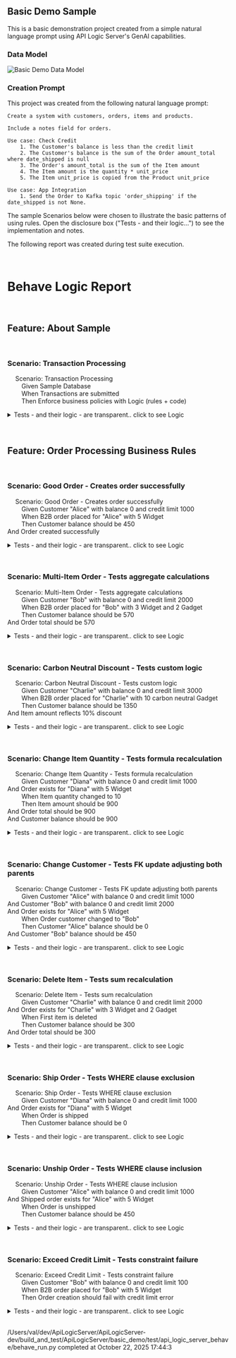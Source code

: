 ## Basic Demo Sample

This is a basic demonstration project created from a simple natural language prompt using API Logic Server's GenAI capabilities.

### Data Model

![Basic Demo Data Model](https://apilogicserver.github.io/Docs/images/basic_demo/basic_demo_data_model.jpeg)

### Creation Prompt

This project was created from the following natural language prompt:

```
Create a system with customers, orders, items and products.

Include a notes field for orders.

Use case: Check Credit    
    1. The Customer's balance is less than the credit limit
    2. The Customer's balance is the sum of the Order amount_total where date_shipped is null
    3. The Order's amount_total is the sum of the Item amount
    4. The Item amount is the quantity * unit_price
    5. The Item unit_price is copied from the Product unit_price

Use case: App Integration
    1. Send the Order to Kafka topic 'order_shipping' if the date_shipped is not None.
```

The sample Scenarios below were chosen to illustrate the basic patterns of using rules. Open the disclosure box ("Tests - and their logic...") to see the implementation and notes.

The following report was created during test suite execution.

&nbsp;

# Behave Logic Report
&nbsp;
&nbsp;
## Feature: About Sample  
  
&nbsp;
&nbsp;
### Scenario: Transaction Processing
&emsp;  Scenario: Transaction Processing  
&emsp;&emsp;    Given Sample Database  
&emsp;&emsp;    When Transactions are submitted  
&emsp;&emsp;    Then Enforce business policies with Logic (rules + code)  
<details markdown>
<summary>Tests - and their logic - are transparent.. click to see Logic</summary>


&nbsp;
&nbsp;


**Rules Used** in Scenario: Transaction Processing
```
```
**Logic Log** in Scenario: Transaction Processing
```

The following rules have been activate
 - 2025-10-22 17:44:37,422 - logic_logger - DEBU
Rule Bank[0x10b326cf0] (loaded 2025-10-22 17:40:11.529970
Mapped Class[Customer] rules
  Constraint Function: None
  Constraint Function: None
  Derive <class 'database.models.Customer'>.balance as Sum(Order.amount_total Where Rule.sum(derive=Customer.balance, as_sum_of=Order.amount_total, where=lambda row: row.date_shipped is None) - <function declare_logic.<locals>.<lambda> at 0x10b400cc0>
Mapped Class[SysEmail] rules
  RowEvent SysEmail.send_mail()
Mapped Class[Order] rules
  Derive <class 'database.models.Order'>.amount_total as Sum(Item.amount Where  - None
  RowEvent Order.send_order_to_shipping()
Mapped Class[Item] rules
  Derive <class 'database.models.Item'>.amount as Formula (1): <function
  Derive <class 'database.models.Item'>.unit_price as Copy(product.unit_price
Logic Bank - 13 rules loaded - 2025-10-22 17:44:37,423 - logic_logger - INF
Logic Bank - 13 rules loaded - 2025-10-22 17:44:37,423 - logic_logger - INF

Logic Phase:		ROW LOGIC		(session=0x10c4365d0) (sqlalchemy before_flush)			 - 2025-10-22 17:44:37,428 - logic_logger - INF
..Customer[None] {Insert - client} id: None, name: Alice 1761180277424, balance: 0, credit_limit: 1000, email: None, email_opt_out: None  row: 0x10c4cdfd0  session: 0x10c4365d0  ins_upd_dlt: ins, initial: ins - 2025-10-22 17:44:37,429 - logic_logger - INF
..Customer[None] {server aggregate_defaults: balance } id: None, name: Alice 1761180277424, balance: 0, credit_limit: 1000, email: None, email_opt_out: None  row: 0x10c4cdfd0  session: 0x10c4365d0  ins_upd_dlt: ins, initial: ins - 2025-10-22 17:44:37,429 - logic_logger - INF
Logic Phase:		COMMIT LOGIC		(session=0x10c4365d0)   										 - 2025-10-22 17:44:37,429 - logic_logger - INF
Logic Phase:		AFTER_FLUSH LOGIC	(session=0x10c4365d0)   										 - 2025-10-22 17:44:37,432 - logic_logger - INF

```
</details>
  
&nbsp;
&nbsp;
## Feature: Order Processing Business Rules  
  
&nbsp;
&nbsp;
### Scenario: Good Order - Creates order successfully
&emsp;  Scenario: Good Order - Creates order successfully  
&emsp;&emsp;    Given Customer "Alice" with balance 0 and credit limit 1000  
&emsp;&emsp;    When B2B order placed for "Alice" with 5 Widget  
&emsp;&emsp;    Then Customer balance should be 450  
    And Order created successfully  
<details markdown>
<summary>Tests - and their logic - are transparent.. click to see Logic</summary>


&nbsp;
&nbsp;


**Rules Used** in Scenario: Good Order - Creates order successfully
```
  Customer  
    1. Derive <class 'database.models.Customer'>.balance as Sum(Order.amount_total Where Rule.sum(derive=Customer.balance, as_sum_of=Order.amount_total, where=lambda row: row.date_shipped is None) - <function declare_logic.<locals>.<lambda> at 0x10b400cc0>)  
  Item  
    2. Derive <class 'database.models.Item'>.amount as Formula (1): <function>  
    3. Derive <class 'database.models.Item'>.unit_price as Copy(product.unit_price)  
  Order  
    4. Derive <class 'database.models.Order'>.amount_total as Sum(Item.amount Where  - None)  
    5. RowEvent Order.send_order_to_shipping()   
```
**Logic Log** in Scenario: Good Order - Creates order successfully
```

Good Order - Creates order successfull
 - 2025-10-22 17:44:37,439 - logic_logger - INF

Logic Phase:		ROW LOGIC		(session=0x10c4351d0) (sqlalchemy before_flush)			 - 2025-10-22 17:44:37,442 - logic_logger - INF
..Customer[6] {Update - client} id: 6, name: Alice 1761180277424, balance: 0E-10, credit_limit: 1000.0000000000, email: None, email_opt_out: None  row: 0x10c4cfd50  session: 0x10c4351d0  ins_upd_dlt: upd, initial: upd - 2025-10-22 17:44:37,443 - logic_logger - INF
Logic Phase:		COMMIT LOGIC		(session=0x10c4351d0)   										 - 2025-10-22 17:44:37,443 - logic_logger - INF
Logic Phase:		AFTER_FLUSH LOGIC	(session=0x10c4351d0)   										 - 2025-10-22 17:44:37,444 - logic_logger - INF

```
</details>
  
&nbsp;
&nbsp;
### Scenario: Multi-Item Order - Tests aggregate calculations
&emsp;  Scenario: Multi-Item Order - Tests aggregate calculations  
&emsp;&emsp;    Given Customer "Bob" with balance 0 and credit limit 2000  
&emsp;&emsp;    When B2B order placed for "Bob" with 3 Widget and 2 Gadget  
&emsp;&emsp;    Then Customer balance should be 570  
    And Order total should be 570  
<details markdown>
<summary>Tests - and their logic - are transparent.. click to see Logic</summary>


&nbsp;
&nbsp;


**Rules Used** in Scenario: Multi-Item Order - Tests aggregate calculations
```
  Customer  
    1. Derive <class 'database.models.Customer'>.balance as Sum(Order.amount_total Where Rule.sum(derive=Customer.balance, as_sum_of=Order.amount_total, where=lambda row: row.date_shipped is None) - <function declare_logic.<locals>.<lambda> at 0x10b400cc0>)  
  Item  
    2. Derive <class 'database.models.Item'>.amount as Formula (1): <function>  
    3. Derive <class 'database.models.Item'>.unit_price as Copy(product.unit_price)  
  Order  
    4. Derive <class 'database.models.Order'>.amount_total as Sum(Item.amount Where  - None)  
    5. RowEvent Order.send_order_to_shipping()   
```
**Logic Log** in Scenario: Multi-Item Order - Tests aggregate calculations
```

Multi-Item Order - Tests aggregate calculation
 - 2025-10-22 17:44:37,465 - logic_logger - INF

Logic Phase:		ROW LOGIC		(session=0x10c4e0af0) (sqlalchemy before_flush)			 - 2025-10-22 17:44:37,467 - logic_logger - INF
..Customer[7] {Update - client} id: 7, name: Bob 1761180277459, balance: 0E-10, credit_limit: 2000.0000000000, email: None, email_opt_out: None  row: 0x10c53d4d0  session: 0x10c4e0af0  ins_upd_dlt: upd, initial: upd - 2025-10-22 17:44:37,467 - logic_logger - INF
Logic Phase:		COMMIT LOGIC		(session=0x10c4e0af0)   										 - 2025-10-22 17:44:37,467 - logic_logger - INF
Logic Phase:		AFTER_FLUSH LOGIC	(session=0x10c4e0af0)   										 - 2025-10-22 17:44:37,467 - logic_logger - INF

```
</details>
  
&nbsp;
&nbsp;
### Scenario: Carbon Neutral Discount - Tests custom logic
&emsp;  Scenario: Carbon Neutral Discount - Tests custom logic  
&emsp;&emsp;    Given Customer "Charlie" with balance 0 and credit limit 3000  
&emsp;&emsp;    When B2B order placed for "Charlie" with 10 carbon neutral Gadget  
&emsp;&emsp;    Then Customer balance should be 1350  
    And Item amount reflects 10% discount  
<details markdown>
<summary>Tests - and their logic - are transparent.. click to see Logic</summary>


&nbsp;
&nbsp;


**Rules Used** in Scenario: Carbon Neutral Discount - Tests custom logic
```
  Customer  
    1. Derive <class 'database.models.Customer'>.balance as Sum(Order.amount_total Where Rule.sum(derive=Customer.balance, as_sum_of=Order.amount_total, where=lambda row: row.date_shipped is None) - <function declare_logic.<locals>.<lambda> at 0x10b400cc0>)  
  Item  
    2. Derive <class 'database.models.Item'>.amount as Formula (1): <function>  
    3. Derive <class 'database.models.Item'>.unit_price as Copy(product.unit_price)  
  Order  
    4. Derive <class 'database.models.Order'>.amount_total as Sum(Item.amount Where  - None)  
    5. RowEvent Order.send_order_to_shipping()   
```
**Logic Log** in Scenario: Carbon Neutral Discount - Tests custom logic
```

Carbon Neutral Discount - Tests custom logi
 - 2025-10-22 17:44:37,487 - logic_logger - INF

Logic Phase:		ROW LOGIC		(session=0x10c4e2580) (sqlalchemy before_flush)			 - 2025-10-22 17:44:37,488 - logic_logger - INF
..Customer[8] {Update - client} id: 8, name: Charlie 1761180277481, balance: 0E-10, credit_limit: 3000.0000000000, email: None, email_opt_out: None  row: 0x10c53cf50  session: 0x10c4e2580  ins_upd_dlt: upd, initial: upd - 2025-10-22 17:44:37,488 - logic_logger - INF
Logic Phase:		COMMIT LOGIC		(session=0x10c4e2580)   										 - 2025-10-22 17:44:37,489 - logic_logger - INF
Logic Phase:		AFTER_FLUSH LOGIC	(session=0x10c4e2580)   										 - 2025-10-22 17:44:37,489 - logic_logger - INF

```
</details>
  
&nbsp;
&nbsp;
### Scenario: Change Item Quantity - Tests formula recalculation
&emsp;  Scenario: Change Item Quantity - Tests formula recalculation  
&emsp;&emsp;    Given Customer "Diana" with balance 0 and credit limit 1000  
    And Order exists for "Diana" with 5 Widget  
&emsp;&emsp;    When Item quantity changed to 10  
&emsp;&emsp;    Then Item amount should be 900  
    And Order total should be 900  
    And Customer balance should be 900  
<details markdown>
<summary>Tests - and their logic - are transparent.. click to see Logic</summary>


&nbsp;
&nbsp;


**Rules Used** in Scenario: Change Item Quantity - Tests formula recalculation
```
  Customer  
    1. Derive <class 'database.models.Customer'>.balance as Sum(Order.amount_total Where Rule.sum(derive=Customer.balance, as_sum_of=Order.amount_total, where=lambda row: row.date_shipped is None) - <function declare_logic.<locals>.<lambda> at 0x10b400cc0>)  
  Item  
    2. Derive <class 'database.models.Item'>.amount as Formula (1): <function>  
  Order  
    3. RowEvent Order.send_order_to_shipping()   
    4. Derive <class 'database.models.Order'>.amount_total as Sum(Item.amount Where  - None)  
```
**Logic Log** in Scenario: Change Item Quantity - Tests formula recalculation
```

Change Item Quantity - Tests formula recalculatio
 - 2025-10-22 17:44:37,519 - logic_logger - INF

Logic Phase:		ROW LOGIC		(session=0x10c4e2470) (sqlalchemy before_flush)			 - 2025-10-22 17:44:37,521 - logic_logger - INF
..Item[10] {Update - client} id: 10, order_id: 9, product_id: 2, quantity:  [5-->] 10, amount: 450.0000000000, unit_price: 90.0000000000  row: 0x10c53f7d0  session: 0x10c4e2470  ins_upd_dlt: upd, initial: upd - 2025-10-22 17:44:37,522 - logic_logger - INF
..Item[10] {Formula amount} id: 10, order_id: 9, product_id: 2, quantity:  [5-->] 10, amount:  [450.0000000000-->] 900.0000000000, unit_price: 90.0000000000  row: 0x10c53f7d0  session: 0x10c4e2470  ins_upd_dlt: upd, initial: upd - 2025-10-22 17:44:37,522 - logic_logger - INF
....Order[9] {Update - Adjusting order: amount_total} id: 9, notes: Single-item test order, customer_id: 9, CreatedOn: 2025-10-22, date_shipped: None, amount_total:  [450.0000000000-->] 900.0000000000  row: 0x10c53e5d0  session: 0x10c4e2470  ins_upd_dlt: upd, initial: upd - 2025-10-22 17:44:37,523 - logic_logger - INF
......Customer[9] {Update - Adjusting customer: balance} id: 9, name: Diana 1761180277502, balance:  [450.0000000000-->] 900.0000000000, credit_limit: 1000.0000000000, email: None, email_opt_out: None  row: 0x10c5bc450  session: 0x10c4e2470  ins_upd_dlt: upd, initial: upd - 2025-10-22 17:44:37,523 - logic_logger - INF
Logic Phase:		COMMIT LOGIC		(session=0x10c4e2470)   										 - 2025-10-22 17:44:37,523 - logic_logger - INF
Logic Phase:		AFTER_FLUSH LOGIC	(session=0x10c4e2470)   										 - 2025-10-22 17:44:37,524 - logic_logger - INF
....Order[9] {AfterFlush Event} id: 9, notes: Single-item test order, customer_id: 9, CreatedOn: 2025-10-22, date_shipped: None, amount_total:  [450.0000000000-->] 900.0000000000  row: 0x10c53e5d0  session: 0x10c4e2470  ins_upd_dlt: upd, initial: upd - 2025-10-22 17:44:37,524 - logic_logger - INF

```
</details>
  
&nbsp;
&nbsp;
### Scenario: Change Customer - Tests FK update adjusting both parents
&emsp;  Scenario: Change Customer - Tests FK update adjusting both parents  
&emsp;&emsp;    Given Customer "Alice" with balance 0 and credit limit 1000  
    And Customer "Bob" with balance 0 and credit limit 2000  
    And Order exists for "Alice" with 5 Widget  
&emsp;&emsp;    When Order customer changed to "Bob"  
&emsp;&emsp;    Then Customer "Alice" balance should be 0  
    And Customer "Bob" balance should be 450  
<details markdown>
<summary>Tests - and their logic - are transparent.. click to see Logic</summary>


&nbsp;
&nbsp;


**Rules Used** in Scenario: Change Customer - Tests FK update adjusting both parents
```
  Customer  
    1. Derive <class 'database.models.Customer'>.balance as Sum(Order.amount_total Where Rule.sum(derive=Customer.balance, as_sum_of=Order.amount_total, where=lambda row: row.date_shipped is None) - <function declare_logic.<locals>.<lambda> at 0x10b400cc0>)  
  Order  
    2. RowEvent Order.send_order_to_shipping()   
```
**Logic Log** in Scenario: Change Customer - Tests FK update adjusting both parents
```

Change Customer - Tests FK update adjusting both parent
 - 2025-10-22 17:44:37,553 - logic_logger - INF

Logic Phase:		ROW LOGIC		(session=0x10c4e2580) (sqlalchemy before_flush)			 - 2025-10-22 17:44:37,555 - logic_logger - INF
..Order[10] {Update - client} id: 10, notes: Single-item test order, customer_id:  [10-->] 11, CreatedOn: 2025-10-22, date_shipped: None, amount_total: 450.0000000000  row: 0x10c53e5d0  session: 0x10c4e2580  ins_upd_dlt: upd, initial: upd - 2025-10-22 17:44:37,555 - logic_logger - INF
....Customer[11] {Update - Adjusting customer: balance, balance} id: 11, name: Bob 1761180277536, balance:  [0E-10-->] 450.0000000000, credit_limit: 2000.0000000000, email: None, email_opt_out: None  row: 0x10c5bdd50  session: 0x10c4e2580  ins_upd_dlt: upd, initial: upd - 2025-10-22 17:44:37,556 - logic_logger - INF
....Customer[10] {Update - Adjusting Old customer} id: 10, name: Alice 1761180277533, balance:  [450.0000000000-->] 0E-10, credit_limit: 1000.0000000000, email: None, email_opt_out: None  row: 0x10c5be0d0  session: 0x10c4e2580  ins_upd_dlt: upd, initial: upd - 2025-10-22 17:44:37,556 - logic_logger - INF
Logic Phase:		COMMIT LOGIC		(session=0x10c4e2580)   										 - 2025-10-22 17:44:37,556 - logic_logger - INF
Logic Phase:		AFTER_FLUSH LOGIC	(session=0x10c4e2580)   										 - 2025-10-22 17:44:37,557 - logic_logger - INF
..Order[10] {AfterFlush Event} id: 10, notes: Single-item test order, customer_id:  [10-->] 11, CreatedOn: 2025-10-22, date_shipped: None, amount_total: 450.0000000000  row: 0x10c53e5d0  session: 0x10c4e2580  ins_upd_dlt: upd, initial: upd - 2025-10-22 17:44:37,557 - logic_logger - INF

```
</details>
  
&nbsp;
&nbsp;
### Scenario: Delete Item - Tests sum recalculation
&emsp;  Scenario: Delete Item - Tests sum recalculation  
&emsp;&emsp;    Given Customer "Charlie" with balance 0 and credit limit 2000  
    And Order exists for "Charlie" with 3 Widget and 2 Gadget  
&emsp;&emsp;    When First item is deleted  
&emsp;&emsp;    Then Customer balance should be 300  
    And Order total should be 300  
<details markdown>
<summary>Tests - and their logic - are transparent.. click to see Logic</summary>


&nbsp;
&nbsp;


**Rules Used** in Scenario: Delete Item - Tests sum recalculation
```
  Customer  
    1. Derive <class 'database.models.Customer'>.balance as Sum(Order.amount_total Where Rule.sum(derive=Customer.balance, as_sum_of=Order.amount_total, where=lambda row: row.date_shipped is None) - <function declare_logic.<locals>.<lambda> at 0x10b400cc0>)  
  Order  
    2. RowEvent Order.send_order_to_shipping()   
    3. Derive <class 'database.models.Order'>.amount_total as Sum(Item.amount Where  - None)  
```
**Logic Log** in Scenario: Delete Item - Tests sum recalculation
```

Delete Item - Tests sum recalculatio
 - 2025-10-22 17:44:37,579 - logic_logger - INF

Logic Phase:		ROW LOGIC		(session=0x10c4e27a0) (sqlalchemy before_flush)			 - 2025-10-22 17:44:37,581 - logic_logger - INF
..Item[12] {Delete - client} id: 12, order_id: 11, product_id: 2, quantity: 3, amount: 270.0000000000, unit_price: 90.0000000000  row: 0x10c5be950  session: 0x10c4e27a0  ins_upd_dlt: dlt, initial: dlt - 2025-10-22 17:44:37,581 - logic_logger - INF
....Order[11] {Update - Adjusting order: amount_total} id: 11, notes: Multi-item test order, customer_id: 12, CreatedOn: 2025-10-22, date_shipped: None, amount_total:  [570.0000000000-->] 300.0000000000  row: 0x10c5bdfd0  session: 0x10c4e27a0  ins_upd_dlt: upd, initial: upd - 2025-10-22 17:44:37,581 - logic_logger - INF
......Customer[12] {Update - Adjusting customer: balance} id: 12, name: Charlie 1761180277563, balance:  [570.0000000000-->] 300.0000000000, credit_limit: 2000.0000000000, email: None, email_opt_out: None  row: 0x10c5bf650  session: 0x10c4e27a0  ins_upd_dlt: upd, initial: upd - 2025-10-22 17:44:37,582 - logic_logger - INF
Logic Phase:		COMMIT LOGIC		(session=0x10c4e27a0)   										 - 2025-10-22 17:44:37,582 - logic_logger - INF
Logic Phase:		AFTER_FLUSH LOGIC	(session=0x10c4e27a0)   										 - 2025-10-22 17:44:37,583 - logic_logger - INF
....Order[11] {AfterFlush Event} id: 11, notes: Multi-item test order, customer_id: 12, CreatedOn: 2025-10-22, date_shipped: None, amount_total:  [570.0000000000-->] 300.0000000000  row: 0x10c5bdfd0  session: 0x10c4e27a0  ins_upd_dlt: upd, initial: upd - 2025-10-22 17:44:37,583 - logic_logger - INF

```
</details>
  
&nbsp;
&nbsp;
### Scenario: Ship Order - Tests WHERE clause exclusion
&emsp;  Scenario: Ship Order - Tests WHERE clause exclusion  
&emsp;&emsp;    Given Customer "Diana" with balance 0 and credit limit 1000  
    And Order exists for "Diana" with 5 Widget  
&emsp;&emsp;    When Order is shipped  
&emsp;&emsp;    Then Customer balance should be 0  
<details markdown>
<summary>Tests - and their logic - are transparent.. click to see Logic</summary>


&nbsp;
&nbsp;


**Rules Used** in Scenario: Ship Order - Tests WHERE clause exclusion
```
  Customer  
    1. Derive <class 'database.models.Customer'>.balance as Sum(Order.amount_total Where Rule.sum(derive=Customer.balance, as_sum_of=Order.amount_total, where=lambda row: row.date_shipped is None) - <function declare_logic.<locals>.<lambda> at 0x10b400cc0>)  
  Order  
    2. RowEvent Order.send_order_to_shipping()   
```
**Logic Log** in Scenario: Ship Order - Tests WHERE clause exclusion
```

Ship Order - Tests WHERE clause exclusio
 - 2025-10-22 17:44:37,602 - logic_logger - INF

Logic Phase:		ROW LOGIC		(session=0x10c4e2f10) (sqlalchemy before_flush)			 - 2025-10-22 17:44:37,605 - logic_logger - INF
..Order[12] {Update - client} id: 12, notes: Single-item test order, customer_id: 13, CreatedOn: 2025-10-22, date_shipped:  [None-->] 2025-10-22 00:00:00, amount_total: 450.0000000000  row: 0x10c5be6d0  session: 0x10c4e2f10  ins_upd_dlt: upd, initial: upd - 2025-10-22 17:44:37,605 - logic_logger - INF
....Customer[13] {Update - Adjusting customer: balance} id: 13, name: Diana 1761180277587, balance:  [450.0000000000-->] 0E-10, credit_limit: 1000.0000000000, email: None, email_opt_out: None  row: 0x10c5be350  session: 0x10c4e2f10  ins_upd_dlt: upd, initial: upd - 2025-10-22 17:44:37,606 - logic_logger - INF
Logic Phase:		COMMIT LOGIC		(session=0x10c4e2f10)   										 - 2025-10-22 17:44:37,606 - logic_logger - INF
Logic Phase:		AFTER_FLUSH LOGIC	(session=0x10c4e2f10)   										 - 2025-10-22 17:44:37,606 - logic_logger - INF
..Order[12] {AfterFlush Event} id: 12, notes: Single-item test order, customer_id: 13, CreatedOn: 2025-10-22, date_shipped:  [None-->] 2025-10-22 00:00:00, amount_total: 450.0000000000  row: 0x10c5be6d0  session: 0x10c4e2f10  ins_upd_dlt: upd, initial: upd - 2025-10-22 17:44:37,606 - logic_logger - INF

```
</details>
  
&nbsp;
&nbsp;
### Scenario: Unship Order - Tests WHERE clause inclusion
&emsp;  Scenario: Unship Order - Tests WHERE clause inclusion  
&emsp;&emsp;    Given Customer "Alice" with balance 0 and credit limit 1000  
    And Shipped order exists for "Alice" with 5 Widget  
&emsp;&emsp;    When Order is unshipped  
&emsp;&emsp;    Then Customer balance should be 450  
<details markdown>
<summary>Tests - and their logic - are transparent.. click to see Logic</summary>


&nbsp;
&nbsp;


**Rules Used** in Scenario: Unship Order - Tests WHERE clause inclusion
```
  Customer  
    1. Derive <class 'database.models.Customer'>.balance as Sum(Order.amount_total Where Rule.sum(derive=Customer.balance, as_sum_of=Order.amount_total, where=lambda row: row.date_shipped is None) - <function declare_logic.<locals>.<lambda> at 0x10b400cc0>)  
  Order  
    2. RowEvent Order.send_order_to_shipping()   
```
**Logic Log** in Scenario: Unship Order - Tests WHERE clause inclusion
```

Unship Order - Tests WHERE clause inclusio
 - 2025-10-22 17:44:37,626 - logic_logger - INF

Logic Phase:		ROW LOGIC		(session=0x10c4e2140) (sqlalchemy before_flush)			 - 2025-10-22 17:44:37,628 - logic_logger - INF
..Order[13] {Update - client} id: 13, notes: Pre-shipped test order, customer_id: 14, CreatedOn: 2025-10-22, date_shipped:  [2025-10-22-->] None, amount_total: 450.0000000000  row: 0x10c5bdb50  session: 0x10c4e2140  ins_upd_dlt: upd, initial: upd - 2025-10-22 17:44:37,628 - logic_logger - INF
....Customer[14] {Update - Adjusting customer: balance} id: 14, name: Alice 1761180277610, balance:  [0E-10-->] 450.0000000000, credit_limit: 1000.0000000000, email: None, email_opt_out: None  row: 0x10c60c3d0  session: 0x10c4e2140  ins_upd_dlt: upd, initial: upd - 2025-10-22 17:44:37,629 - logic_logger - INF
Logic Phase:		COMMIT LOGIC		(session=0x10c4e2140)   										 - 2025-10-22 17:44:37,629 - logic_logger - INF
Logic Phase:		AFTER_FLUSH LOGIC	(session=0x10c4e2140)   										 - 2025-10-22 17:44:37,629 - logic_logger - INF
..Order[13] {AfterFlush Event} id: 13, notes: Pre-shipped test order, customer_id: 14, CreatedOn: 2025-10-22, date_shipped:  [2025-10-22-->] None, amount_total: 450.0000000000  row: 0x10c5bdb50  session: 0x10c4e2140  ins_upd_dlt: upd, initial: upd - 2025-10-22 17:44:37,629 - logic_logger - INF

```
</details>
  
&nbsp;
&nbsp;
### Scenario: Exceed Credit Limit - Tests constraint failure
&emsp;  Scenario: Exceed Credit Limit - Tests constraint failure  
&emsp;&emsp;    Given Customer "Bob" with balance 0 and credit limit 100  
&emsp;&emsp;    When B2B order placed for "Bob" with 5 Widget  
&emsp;&emsp;    Then Order creation should fail with credit limit error  
<details markdown>
<summary>Tests - and their logic - are transparent.. click to see Logic</summary>


&nbsp;
&nbsp;


**Rules Used** in Scenario: Exceed Credit Limit - Tests constraint failure
```
  Customer  
    1. Derive <class 'database.models.Customer'>.balance as Sum(Order.amount_total Where Rule.sum(derive=Customer.balance, as_sum_of=Order.amount_total, where=lambda row: row.date_shipped is None) - <function declare_logic.<locals>.<lambda> at 0x10b400cc0>)  
    2. Constraint Function: None   
  Item  
    3. Derive <class 'database.models.Item'>.amount as Formula (1): <function>  
    4. Derive <class 'database.models.Item'>.unit_price as Copy(product.unit_price)  
  Order  
    5. Derive <class 'database.models.Order'>.amount_total as Sum(Item.amount Where  - None)  
```
**Logic Log** in Scenario: Exceed Credit Limit - Tests constraint failure
```

Exceed Credit Limit - Tests constraint failur
 - 2025-10-22 17:44:37,637 - logic_logger - INF

Logic Phase:		ROW LOGIC		(session=0x10c4e3240) (sqlalchemy before_flush)			 - 2025-10-22 17:44:37,639 - logic_logger - INF
..Customer[15] {Update - client} id: 15, name: Bob 1761180277633, balance: 0E-10, credit_limit: 100.0000000000, email: None, email_opt_out: None  row: 0x10c5bfd50  session: 0x10c4e3240  ins_upd_dlt: upd, initial: upd - 2025-10-22 17:44:37,639 - logic_logger - INF
Logic Phase:		COMMIT LOGIC		(session=0x10c4e3240)   										 - 2025-10-22 17:44:37,639 - logic_logger - INF
Logic Phase:		AFTER_FLUSH LOGIC	(session=0x10c4e3240)   										 - 2025-10-22 17:44:37,640 - logic_logger - INF

```
</details>
  
&nbsp;&nbsp;  
/Users/val/dev/ApiLogicServer/ApiLogicServer-dev/build_and_test/ApiLogicServer/basic_demo/test/api_logic_server_behave/behave_run.py completed at October 22, 2025 17:44:3  